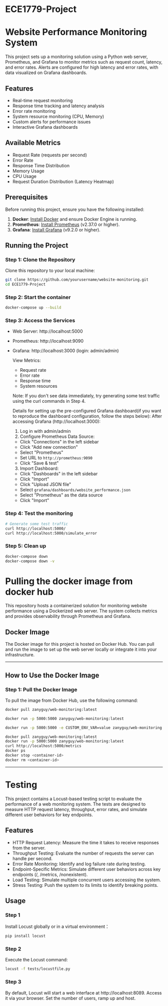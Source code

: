 # ECE1779-Project

# Website Performance Monitoring System

This project sets up a monitoring solution using a Python web server, Prometheus, and Grafana to monitor metrics such as request count, latency, and error rates. Alerts are configured for high latency and error rates, with data visualized on Grafana dashboards.

## Features

- Real-time request monitoring
- Response time tracking and latency analysis
- Error rate monitoring
- System resource monitoring (CPU, Memory)
- Custom alerts for performance issues
- Interactive Grafana dashboards

## Available Metrics

- Request Rate (requests per second)
- Error Rate
- Response Time Distribution
- Memory Usage
- CPU Usage
- Request Duration Distribution (Latency Heatmap)

## Prerequisites

Before running this project, ensure you have the following installed:

1. **Docker**: [Install Docker](https://www.docker.com/products/docker-desktop) and ensure Docker Engine is running.
2. **Prometheus**: [Install Prometheus](https://prometheus.io/download/) (v2.37.0 or higher).
3. **Grafana**: [Install Grafana](https://grafana.com/grafana/download/) (v9.2.0 or higher).

## Running the Project

### Step 1: Clone the Repository

Clone this repository to your local machine:

```bash
git clone https://github.com/yourusername/website-monitoring.git
cd ECE1779-Project
```

### Step 2: Start the container

```bash
docker-compose up --build
```

### Step 3: Access the Services

- Web Server: http://localhost:5000
- Prometheus: http://localhost:9090
- Grafana: http://localhost:3000 (login: admin/admin)

  View Metrics:

  - Request rate
  - Error rate
  - Response time
  - System resources

  Note: If you don't see data immediately, try generating some test traffic using the curl commands in Step 4.

  Details for setting up the pre-configured Grafana dashboard(if you want to reproduce the dashboard configuration, follow the steps below):
      After accessing Grafana (http://localhost:3000):

    1. Log in with admin/admin
    2. Configure Prometheus Data Source:
    - Click "Connections" in the left sidebar
    - Click "Add new connection"
    - Select "Prometheus"
    - Set URL to `http://prometheus:9090`
    - Click "Save & test"

    3. Import Dashboard:
    - Click "Dashboards" in the left sidebar
    - Click "Import"
    - Click "Upload JSON file"
    - Select `grafana/dashboards/website_performance.json`
    - Select "Prometheus" as the data source
    - Click "Import"

### Step 4: Test the monitoring

```bash
# Generate some test traffic
curl http://localhost:5000/
curl http://localhost:5000/simulate_error
```

### Step 5: Clean up

```bash
docker-compose down
docker-compose down -v
```

# Pulling the docker image from docker hub

This repository hosts a containerized solution for monitoring website performance using a Dockerized web server. The system collects metrics and provides observability through Prometheus and Grafana.

## Docker Image

The Docker image for this project is hosted on Docker Hub. You can pull and run the image to set up the web server locally or integrate it into your infrastructure.

---

## How to Use the Docker Image

### Step 1: Pull the Docker Image

To pull the image from Docker Hub, use the following command:

```bash
docker pull zanyguy/web-monitoring:latest

docker run -p 5000:5000 zanyguy/web-monitoring:latest

docker run -p 5000:5000 -e CUSTOM_ENV_VAR=value zanyguy/web-monitoring:latest

docker pull zanyguy/web-monitoring:latest
docker run -p 5000:5000 zanyguy/web-monitoring:latest
curl http://localhost:5000/metrics
docker ps
docker stop <container-id>
docker rm <container-id>

```
---
# Testing
This project contains a Locust-based testing script to evaluate the performance of a web monitoring system. The tests are designed to measure HTTP request latency, throughput, error rates, and simulate different user behaviors for key endpoints.

## Features
- HTTP Request Latency: Measure the time it takes to receive responses from the server.
- Throughput Testing: Evaluate the number of requests the server can handle per second.
- Error Rate Monitoring: Identify and log failure rate during testing.
- Endpoint-Specific Metrics: Simulate different user behaviors across key endpoints (/, /metrics, /nonexistent).
- Load Testing: Simulate multiple concurrent users accessing the system.
- Stress Testing: Push the system to its limits to identify breaking points.

## Usage
### Step 1
Install Locust globally or in a virtual environment： 
```bash
pip install locust
```
### Step 2
Execute the Locust command:
```bash
locust -f tests/locustfile.py
```

### Step 3
By default, Locust will start a web interface at http://localhost:8089. Access it via your browser.
Set the number of users, ramp up and host.

